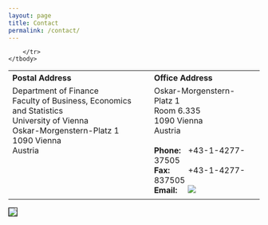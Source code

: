 ```yaml
---
layout: page
title: Contact
permalink: /contact/
---
```


<!-- <iframe src="https://www.google.com/maps/embed?pb=!1m18!1m12!1m3!1d2658.334620578252!2d16.365640451205604!3d48.21943087912803!2m3!1f0!2f0!3f0!3m2!1i1024!2i768!4f13.1!3m3!1m2!1s0x476d07baf109a1a7%3A0x11dafb3fdc93d2cf!2sOskar-Morgenstern-Platz%201%2C%201090%20Wien%2C%20%C3%96sterreich!5e0!3m2!1sde!2sde!4v1661862479163!5m2!1sde!2sde" width="600" height="500"></iframe> -->
<style>
th, td {
	text-align:left;
	vertical-align:top;
	padding-right:1em;
}
td {
	padding-bottom:0.5em;
}
.subtitle {
	font-weight:bold;
	width:4em;
	display:inline-block;
}
</style>
<table >
	<tbody >
		<tr>
			<th>Postal Address</th>
			<th>Office Address</th>
		</tr>
		<tr>
			<td >
				Department of Finance<br/>
				Faculty of Business, Economics and Statistics<br/>
				University of Vienna<br/>
				Oskar-Morgenstern-Platz 1<br/>
				1090 Vienna<br/>
				Austria<br/>
				<br/>
				<!-- <a href="https://www.google.com/maps/dir//Oskar-Morgenstern-Platz+1,+1090+Wien,+Österreich/@48.2194308,16.3634571,16z/data=!4m9!4m8!1m0!1m5!1m1!1s0x476d07baf109a1a7:0x11dafb3fdc93d2cf!2m2!1d16.3678345!2d48.2194309!3e0" target ="_blank"><b>Route planner</b></a> -->
			</td>
			<td>
				Oskar-Morgenstern-Platz 1<br/>
				Room 6.335<br/>
				1090 Vienna<br/>
				Austria<br/>
				<br/>
				<div class="subtitle">Phone:</div> +43-1-4277-37505<br/>
				<div class="subtitle">Fax:</div> +43-1-4277-837505<br/>
				<div class="subtitle">Email:</div>
				<a href="mailto:christian.westheide@unvie.ac.at"><img src="email.png"></a>
			</td>

		</tr>
	</tbody>
</table>
<div >
<a href="https://www.google.com/maps/dir//Oskar-Morgenstern-Platz+1,+1090+Wien,+Österreich/@48.2194308,16.3634571,16z/data=!4m9!4m8!1m0!1m5!1m1!1s0x476d07baf109a1a7:0x11dafb3fdc93d2cf!2m2!1d16.3678345!2d48.2194309!3e0" target ="_blank">
<img src="/home/images/lageplan2.jpg" style="border:1px solid black;"/></a>
</div>
